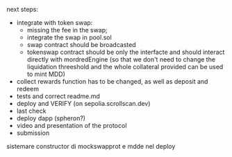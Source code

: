 next steps:

* integrate with token swap:
    * missing the fee in the swap;
    * integrate the swap in pool.sol
    * swap contract should be broadcasted
    * tokenswap contract should be only the interfacte and should interact directly with mordredEngine (so that we don't need to change the liquidation threeshold and the whole collateral provided can be used to mint MDD)
* collect rewards function has to be changed, as well as deposit and redeem
* tests and correct readme.md
* deploy and VERIFY (on sepolia.scrollscan.dev)
* last check
* deploy dapp (spheron?)
* video and presentation of the protocol
* submission


sistemare constructor di mockswapprot e mdde nel deploy